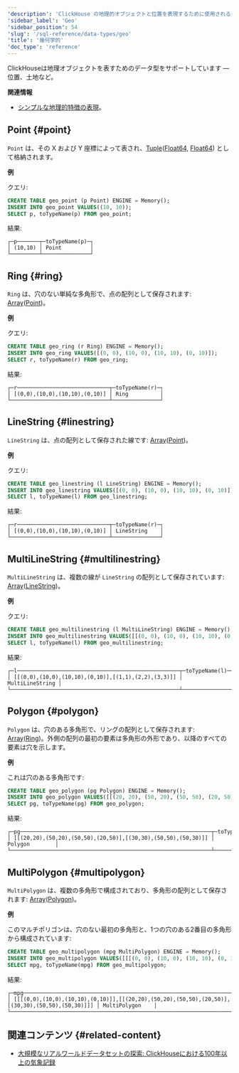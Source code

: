 ```yaml
---
'description': 'ClickHouse の地理的オブジェクトと位置を表現するために使用される幾何データ型の Documentation'
'sidebar_label': 'Geo'
'sidebar_position': 54
'slug': '/sql-reference/data-types/geo'
'title': '幾何学的'
'doc_type': 'reference'
---
```


ClickHouseは地理オブジェクトを表すためのデータ型をサポートしています — 位置、土地など。

**関連情報**
- [シンプルな地理的特徴の表現](https://en.wikipedia.org/wiki/GeoJSON)。

## Point {#point}

`Point` は、その X および Y 座標によって表され、[Tuple](tuple.md)([Float64](float.md), [Float64](float.md)) として格納されます。

**例**

クエリ:

```sql
CREATE TABLE geo_point (p Point) ENGINE = Memory();
INSERT INTO geo_point VALUES((10, 10));
SELECT p, toTypeName(p) FROM geo_point;
```
結果:

```text
┌─p───────┬─toTypeName(p)─┐
│ (10,10) │ Point         │
└─────────┴───────────────┘
```

## Ring {#ring}

`Ring` は、穴のない単純な多角形で、点の配列として保存されます: [Array](array.md)([Point](#point))。

**例**

クエリ:

```sql
CREATE TABLE geo_ring (r Ring) ENGINE = Memory();
INSERT INTO geo_ring VALUES([(0, 0), (10, 0), (10, 10), (0, 10)]);
SELECT r, toTypeName(r) FROM geo_ring;
```
結果:

```text
┌─r─────────────────────────────┬─toTypeName(r)─┐
│ [(0,0),(10,0),(10,10),(0,10)] │ Ring          │
└───────────────────────────────┴───────────────┘
```

## LineString {#linestring}

`LineString` は、点の配列として保存された線です: [Array](array.md)([Point](#point))。

**例**

クエリ:

```sql
CREATE TABLE geo_linestring (l LineString) ENGINE = Memory();
INSERT INTO geo_linestring VALUES([(0, 0), (10, 0), (10, 10), (0, 10)]);
SELECT l, toTypeName(l) FROM geo_linestring;
```
結果:

```text
┌─r─────────────────────────────┬─toTypeName(r)─┐
│ [(0,0),(10,0),(10,10),(0,10)] │ LineString    │
└───────────────────────────────┴───────────────┘
```

## MultiLineString {#multilinestring}

`MultiLineString` は、複数の線が `LineString` の配列として保存されています: [Array](array.md)([LineString](#linestring))。

**例**

クエリ:

```sql
CREATE TABLE geo_multilinestring (l MultiLineString) ENGINE = Memory();
INSERT INTO geo_multilinestring VALUES([[(0, 0), (10, 0), (10, 10), (0, 10)], [(1, 1), (2, 2), (3, 3)]]);
SELECT l, toTypeName(l) FROM geo_multilinestring;
```
結果:

```text
┌─l───────────────────────────────────────────────────┬─toTypeName(l)───┐
│ [[(0,0),(10,0),(10,10),(0,10)],[(1,1),(2,2),(3,3)]] │ MultiLineString │
└─────────────────────────────────────────────────────┴─────────────────┘
```

## Polygon {#polygon}

`Polygon` は、穴のある多角形で、リングの配列として保存されます: [Array](array.md)([Ring](#ring))。外側の配列の最初の要素は多角形の外形であり、以降のすべての要素は穴を示します。

**例**

これは穴のある多角形です:

```sql
CREATE TABLE geo_polygon (pg Polygon) ENGINE = Memory();
INSERT INTO geo_polygon VALUES([[(20, 20), (50, 20), (50, 50), (20, 50)], [(30, 30), (50, 50), (50, 30)]]);
SELECT pg, toTypeName(pg) FROM geo_polygon;
```

結果:

```text
┌─pg────────────────────────────────────────────────────────────┬─toTypeName(pg)─┐
│ [[(20,20),(50,20),(50,50),(20,50)],[(30,30),(50,50),(50,30)]] │ Polygon        │
└───────────────────────────────────────────────────────────────┴────────────────┘
```

## MultiPolygon {#multipolygon}

`MultiPolygon` は、複数の多角形で構成されており、多角形の配列として保存されます: [Array](array.md)([Polygon](#polygon))。

**例**

このマルチポリゴンは、穴のない最初の多角形と、1つの穴のある2番目の多角形から構成されています:

```sql
CREATE TABLE geo_multipolygon (mpg MultiPolygon) ENGINE = Memory();
INSERT INTO geo_multipolygon VALUES([[[(0, 0), (10, 0), (10, 10), (0, 10)]], [[(20, 20), (50, 20), (50, 50), (20, 50)],[(30, 30), (50, 50), (50, 30)]]]);
SELECT mpg, toTypeName(mpg) FROM geo_multipolygon;
```
結果:

```text
┌─mpg─────────────────────────────────────────────────────────────────────────────────────────────┬─toTypeName(mpg)─┐
│ [[[(0,0),(10,0),(10,10),(0,10)]],[[(20,20),(50,20),(50,50),(20,50)],[(30,30),(50,50),(50,30)]]] │ MultiPolygon    │
└─────────────────────────────────────────────────────────────────────────────────────────────────┴─────────────────┘
```

## 関連コンテンツ {#related-content}

- [大規模なリアルワールドデータセットの探索: ClickHouseにおける100年以上の気象記録](https://clickhouse.com/blog/real-world-data-noaa-climate-data)
